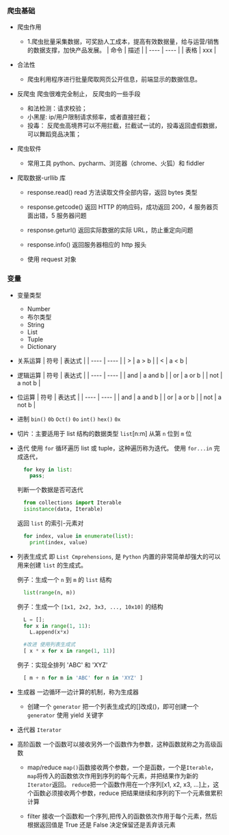 ### 爬虫基础

- 爬虫作用

  - 1.爬虫批量采集数据，可奖励人工成本，提高有效数据量，给与运营/销售的数据支撑，加快产品发展。
    | 命令 | 描述 |
    | ---- | ---- |
    | 表格 | xxx |

- 合法性

  - 爬虫利用程序进行批量爬取网页公开信息，前端显示的数据信息。

- 反爬虫
  爬虫很难完全制止，
  反爬虫的一些手段

  - 和法检测：请求校验；
  - 小黑屋: ip/用户限制请求频率，或者直接拦截；
  - 投毒： 反爬虫高境界可以不用拦截，拦截试一试的，投毒返回虚假数据，可以舞蹈竞品决策；

- 爬虫软件

  - 常用工具
    python、pycharm、浏览器（chrome、火狐）和 fiddler

- 爬取数据-urllib 库

  - response.read()
    read 方法读取文件全部内容，返回 bytes 类型

  - response.getcode()
    返回 HTTP 的响应码，成功返回 200，4 服务器页面出错，5 服务器问题

  - response.geturl()
    返回实际数据的实际 URL，防止重定向问题
  - response.info()
    返回服务器相应的 http 报头

  - 使用 request 对象

### 变量

- 变量类型

  - Number
  - 布尔类型
  - String
  - List
  - Tuple
  - Dictionary

- 关系运算
  | 符号 | 表达式 |
  | ---- | ---- |
  | > | a > b |
  | < | a < b |

- 逻辑运算
  | 符号 | 表达式 |
  | ---- | ---- |
  | and | a and b |
  | or | a or b |
  | not | a not b |

- 位运算
  | 符号 | 表达式 |
  | ---- | ---- |
  | and | a and b |
  | or | a or b |
  | not | a not b |

- 进制
  `bin()` `0b`
  `Oct()` `0o`
  `int()`
  `hex()` `0x`

- 切片：主要适用于 list 结构的数据类型
  `list`[n:m] 从第 `n` 位到 `m` 位

- 迭代
  使用 `for` 循环遍历 list 或 tuple，这种遍历称为迭代。
  使用 `for...in` 完成迭代，

  ```python
    for key in list:
      pass;
  ```

  判断一个数据是否可迭代

  ```python
    from collections import Iterable
    isinstance(data, Iterable)
  ```

  返回 `list` 的索引-元素对

  ```python
    for index, value in enumerate(list):
      print(index, value)
  ```

- 列表生成式
  即 `List Cmprehensions`, 是 `Python` 内置的非常简单却强大的可以用来创建 `list` 的生成式。

  例子：生成一个 `n` 到 `m` 的 `list` 结构

  ```python
    list(range(n, m))
  ```

  例子：生成一个 `[1x1, 2x2, 3x3, ..., 10x10]` 的结构

  ```python
    L = [];
    for x in range(1, 11):
      L.append(x*x)

    #改进 使用列表生成式
    [ x * x for x in range(1, 11)]
  ```

  例子：实现全排列 'ABC' 和 'XYZ'

  ```python
    [ m + n for m in 'ABC' for n in 'XYZ' ]
  ```

- 生成器
  一边循环一边计算的机制，称为生成器

  - 创建一个 `generator`
    把一个列表生成式的[]改成()，即可创建一个 `generator`
    使用 yield 关键字

- 迭代器 `Iterator`

- 高阶函数
  一个函数可以接收另外一个函数作为参数，这种函数就称之为高级函数

  - map/reduce
    `map()`函数接收两个参数，一个是函数，一个是`Iterable`，`map`将传入的函数依次作用到序列的每个元素，并把结果作为新的`Iterator`返回。
    `reduce`把一个函数作用在一个序列[x1, x2, x3, ...]上，这个函数必须接收两个参数，reduce 把结果继续和序列的下一个元素做累积计算

  - filter
    接收一个函数和一个序列,把传入的函数依次作用于每个元素，然后根据返回值是 True 还是 False 决定保留还是丢弃该元素
